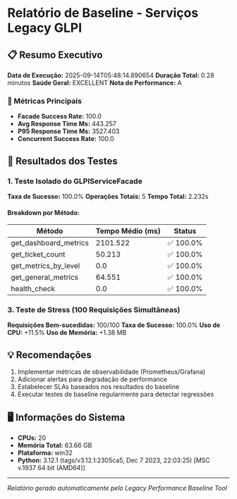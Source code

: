 # Relatório de Baseline - Serviços Legacy GLPI

## 📋 Resumo Executivo

**Data de Execução:** 2025-09-14T05:48:14.890654
**Duração Total:** 0.28 minutos
**Saúde Geral:** EXCELLENT
**Nota de Performance:** A

### 🎯 Métricas Principais

- **Facade Success Rate:** 100.0
- **Avg Response Time Ms:** 443.257
- **P95 Response Time Ms:** 3527.403
- **Concurrent Success Rate:** 100.0

## 🧪 Resultados dos Testes

### 1. Teste Isolado do GLPIServiceFacade

**Taxa de Sucesso:** 100.0%
**Operações Totais:** 5
**Tempo Total:** 2.232s

#### Breakdown por Método:

| Método | Tempo Médio (ms) | Status |
|--------|------------------|--------|
| get_dashboard_metrics | 2101.522 | ✅ 100.0% |
| get_ticket_count | 50.213 | ✅ 100.0% |
| get_metrics_by_level | 0.0 | ✅ 100.0% |
| get_general_metrics | 64.551 | ✅ 100.0% |
| health_check | 0.0 | ✅ 100.0% |

### 3. Teste de Stress (100 Requisições Simultâneas)

**Requisições Bem-sucedidas:** 100/100
**Taxa de Sucesso:** 100.0%
**Uso de CPU:** +11.5%
**Uso de Memória:** +1.38 MB


## 💡 Recomendações

1. Implementar métricas de observabilidade (Prometheus/Grafana)
2. Adicionar alertas para degradação de performance
3. Estabelecer SLAs baseados nos resultados do baseline
4. Executar testes de baseline regularmente para detectar regressões

## 🖥️ Informações do Sistema

- **CPUs:** 20
- **Memória Total:** 63.66 GB
- **Plataforma:** win32
- **Python:** 3.12.1 (tags/v3.12.1:2305ca5, Dec  7 2023, 22:03:25) [MSC v.1937 64 bit (AMD64)]

---

*Relatório gerado automaticamente pelo Legacy Performance Baseline Tool*
